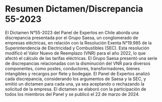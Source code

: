# Resumen Dictamen/Discrepancia 55-2023
El Dictamen N°55-2023 del Panel de Expertos en Chile aborda una discrepancia presentada por el Grupo Saesa, un conglomerado de empresas eléctricas, en relación con la Resolución Exenta N°19.985 de la Superintendencia de Electricidad y Combustibles (SEC). Esta resolución modificó el Valor Nuevo de Reemplazo (VNR) para el año 2022, lo que afectó el cálculo de las tarifas eléctricas. El Grupo Saesa presentó una serie de discrepancias relacionadas con la disminución del VNR para diversos componentes, como postes, conductores, transformadores, bienes intangibles y recargos por flete y bodegaje. El Panel de Expertos analizó cada discrepancia, considerando los argumentos de Saesa y la SEC, y emitió un dictamen para cada una, ya sea aceptando o rechazando la solicitud de la empresa. El dictamen se elaboró con la participación de todos los miembros del Panel y se publicó el 22 de marzo de 2024.